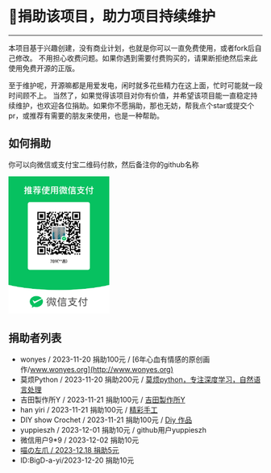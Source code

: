 # 👑捐助该项目，助力项目持续维护
  
---- 

本项目基于兴趣创建，没有商业计划，也就是你可以一直免费使用，或者fork后自己修改。
不用担心收费问题。如果你遇到需要付费购买的，请果断拒绝然后来此使用免费开源的正版。

至于维护呢，开源嘛都是用爱发电，闲时就多花些精力在这上面，忙时可能就一段时间顾不上。
当然了，如果觉得该项目对你有价值，并希望该项目能一直稳定持续维护，也欢迎各位捐助。如果你不愿捐助，那也无妨，帮我点个star或提交个pr，或推荐有需要的朋友来使用，也是一种帮助。

## 如何捐助

你可以向微信或支付宝二维码付款，然后备注你的github名称

<img src="./images/wx.png" width="200">


## 捐助者列表

-  wonyes  / 2023-11-20 捐助100元 / [6年心血有情感的原创画作/www.wonyes.org](http://www.wonyes.org)
-  莫烦Python  / 2023-11-20 捐助200元 / [莫烦python，专注深度学习，自然语言处理](https://www.youtube.com/@MorvanZhou)
- 吉田製作所Y  / 2023-11-21 捐助100元 / [吉田製作所Y](https://www.youtube.com/@yoshidaaaaaaaaaaaaaaaaaaaaaaaa)
- han yiri  / 2023-11-21 捐助100元 / [精彩手工](https://www.youtube.com/@hanyiri6544)
- DIY show Crochet  / 2023-11-21 捐助100元 / [Diy 作品](https://www.youtube.com/@DIYshoww)
- yuppieszh / 2023-12-01 捐助10元 / github用户yuppieszh
- 微信用户9*9 / 2023-12-02 捐助10元
- [喵の左爪 / 2023-12.18 捐助5元](https://space.bilibili.com/19225866)
- ID:BigD-a-yi/2023-12-20  捐助10元
 

